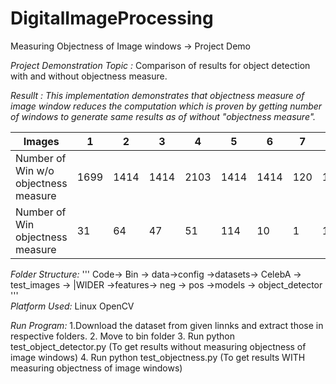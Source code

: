 # DigitalImageProcessing
Measuring Objectness of Image windows -> Project Demo

*Project Demonstration Topic :* Comparison of results for object detection with and without objectness measure. 

*Resullt : This implementation demonstrates that objectness measure of image window reduces the computation which is proven by getting number of windows to generate same results as of without "objectness measure".*

Images | 1 | 2 | 3 | 4 | 5 | 6 | 7 | 8 | 9 | 10 
----- | ----- | ----- | ----- | ----- | ----- | ----- | ----- | ----- | ----- | ----- |
Number of Win w/o objectness measure | 1699 | 1414 | 1414 | 2103 | 1414 | 1414 | 120 | 128 | 128 | 128
Number of Win objectness measure | 31 | 64 | 47 | 51 | 114 | 10 |1 | 1 | 3 | 3

*Folder Structure:*
'''
Code-> Bin
    -> data->config
           ->datasets-> CelebA
                     -> test_images
                     -> |WIDER
           ->features-> neg
                     -> pos
           ->models
    -> object_detector
'''    
*Platform Used:*
Linux
OpenCV

*Run Program:*
1.Download the dataset from given linnks and extract those in respective folders.
2. Move to bin folder
3. Run python test_object_detector.py (To get results without measuring objectness of image windows)
4. Run python test_objectness.py (To get results WITH measuring objectness of image windows)



